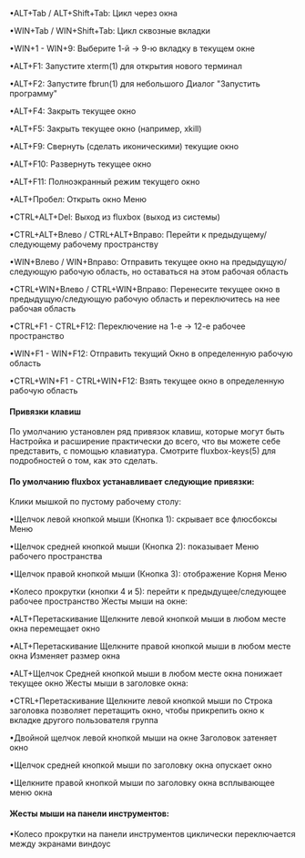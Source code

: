 •ALT+Tab / ALT+Shift+Tab: Цикл через окна

•WIN+Tab / WIN+Shift+Tab: Цикл сквозные вкладки

•WIN+1 - WIN+9: Выберите 1-й → 9-ю вкладку в текущем окне

•ALT+F1: Запустите xterm(1) для открытия нового терминал

•ALT+F2: Запустите fbrun(1) для небольшого Диалог "Запустить программу"

•ALT+F4: Закрыть текущее окно

•ALT+F5: Закрыть текущее окно (например, xkill)

•ALT+F9: Свернуть (сделать иконическими) текущие окно

•ALT+F10: Развернуть текущее окно

•ALT+F11: Полноэкранный режим текущего окно

•ALT+Пробел: Открыть окно Меню

•CTRL+ALT+Del: Выход из fluxbox (выход из системы)

•CTRL+ALT+Влево / CTRL+ALT+Вправо: Перейти к предыдущему/следующему рабочему пространству

•WIN+Влево / WIN+Вправо: Отправить текущее окно на предыдущую/следующую рабочую область, но оставаться на этом рабочая область

•CTRL+WIN+Влево / CTRL+WIN+Вправо: Перенесите текущее окно в предыдущую/следующую рабочую область и переключитесь на нее рабочая область

•CTRL+F1 - CTRL+F12: Переключение на 1-е → 12-е рабочее пространство

•WIN+F1 - WIN+F12: Отправить текущий Окно в определенную рабочую область

•CTRL+WIN+F1 - CTRL+WIN+F12: Взять текущее окно в определенную рабочую область

#### Привязки клавиш

По умолчанию установлен ряд привязок клавиш, которые могут быть Настройка и расширение практически до всего, что вы можете себе представить, с помощью клавиатура. Смотрите fluxbox-keys(5) для подробностей о том, как это сделать.

#### По умолчанию fluxbox устанавливает следующие привязки:

Клики мышкой по пустому рабочему столу:

•Щелчок левой кнопкой мыши (Кнопка 1): скрывает все флюсбоксы Меню

•Щелчок средней кнопкой мыши (Кнопка 2): показывает Меню рабочего пространства

•Щелчок правой кнопкой мыши (Кнопка 3): отображение Корня Меню

•Колесо прокрутки (кнопки 4 и 5): перейти к предыдущее/следующее рабочее пространство
Жесты мыши на окне:

•ALT+Перетаскивание Щелкните левой кнопкой мыши в любом месте окна перемещает окно

•ALT+Перетаскивание Щелкните правой кнопкой мыши в любом месте окна Изменяет размер окна

•ALT+Щелчок Средней кнопкой мыши в любом месте окна понижает текущее окно
Жесты мыши в заголовке окна:

•CTRL+Перетаскивание Щелкните левой кнопкой мыши по Строка заголовка позволяет перетащить окно, чтобы прикрепить окно к вкладке другого пользователя группа

•Двойной щелчок левой кнопкой мыши на окне Заголовок затеняет окно

•Щелчок средней кнопкой мыши по заголовку окна опускает окно

•Щелкните правой кнопкой мыши по заголовку окна всплывающее меню окна

#### Жесты мыши на панели инструментов:

•Колесо прокрутки на панели инструментов циклически переключается между экранами виндоус

